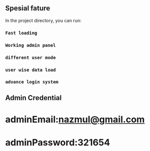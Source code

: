 

## Spesial fature

In the project directory, you can run:

### `Fast loading`

### `Working admin panel`


### `different user mode`


### `user wise data load`
### `advance login system`



## Admin Credential

# adminEmail:nazmul@gmail.com
# adminPassword:321654


